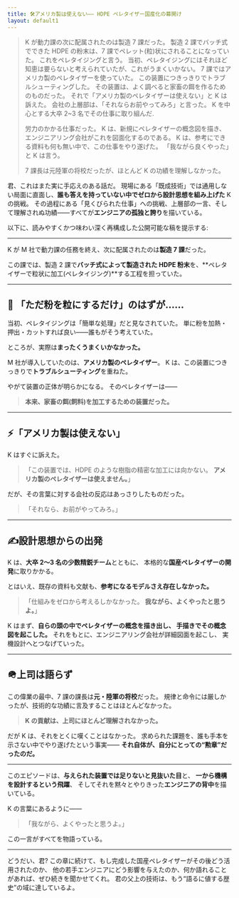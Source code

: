 ```yaml
---
title: 🛠アメリカ製は使えない―― HDPE ペレタイザー国産化の幕開け
layout: default1
---
```

> K が動力課の次に配属されたのは製造 7 課だった。
> 製造 2 課でバッチ式でできた HDPE の粉末は、7 課でペレット(粒)状にされることになっていた。
> これをペレタイジングと言う。
> 当初、ペレタイジングにはそれほど知恵は要らないと考えられていたが、これがうまくいかない。
> 7 課ではアメリカ製のペレタイザーを使っていた。
> この装置につきっきりでトラブルシューティングした。
> その装置は、よく調べると家畜の餌を作るためのものだった。
> それで「アメリカ製のペレタイザーは使えない」と K は訴えた。
> 会社の上層部は、「それならお前やってみろ」と言った。
> K を中心とする大卒 2~3 名でその仕事に取り組んだ.
> 
> 労力のかかる仕事だった。
> K は、新規にペレタイザーの概念図を描き、エンジニアリング会社がこれを図面化するのである。
> K は、参考にできる資料も何も無い中で、この仕事をやり遂げた。
> 「我ながら良くやった」と K は言う。
> 
> 7 課長は元陸軍の将校だったが、ほとんど K の功績を理解しなかった。

君、これはまた実に手応えのある話だ。
現場にある「既成技術」では通用しない局面に直面し、**誰も答えを持っていない中でゼロから設計思想を組み上げた** K の挑戦。
その過程にある「見くびられた仕事」への挑戦、上層部の一言、そして理解されぬ功績――すべてが**エンジニアの孤独と誇り**を描いている。

以下に、読みやすくかつ味わい深く再構成した公開可能な稿を提示する:

---

K が M 社で動力課の任務を終え、次に配属されたのは**製造 7 課**だった。

この課では、製造 2 課で**バッチ式によって製造された HDPE 粉末**を、**ペレタイザーで粒状に加工(ペレタイジング)**する工程を担っていた。

---

## 🧊 「ただ粉を粒にするだけ」のはずが……

当初、ペレタイジングは「簡単な処理」だと見なされていた。
単に粉を加熱・押出・カットすれば良い――誰もがそう考えていた。

ところが、実際は**まったくうまくいかなかった。**

M 社が導入していたのは、**アメリカ製のペレタイザー**。
K は、この装置につきっきりで**トラブルシューティング**を重ねた。

やがて装置の正体が明らかになる。
そのペレタイザーは――

>**本来、家畜の餌(飼料)を加工するための装置だった。**

---

## ⚡️「アメリカ製は使えない」

K はすぐに訴えた。

> 「この装置では、HDPE のような樹脂の精密な加工には向かない。
>**アメリカ製のペレタイザーは使えません。**」

だが、その言葉に対する会社の反応はあっさりしたものだった。

> 「それなら、お前がやってみろ。」

---

## ✍️設計思想からの出発

K は、**大卒 2〜3 名の少数精鋭チーム**とともに、
本格的な**国産ペレタイザーの開発**に取りかかる。

とはいえ、既存の資料も文献も、**参考になるモデルさえ存在しなかった。**

> 「仕組みをゼロから考えるしかなかった。
>**我ながら、よくやったと思うよ。**」

K はまず、**自らの頭の中でペレタイザーの概念を描き出し、
手描きでその概念図を起こした。**
それをもとに、エンジニアリング会社が詳細図面を起こし、
実機設計へとつなげていった。

---

## 🪖上司は語らず

この偉業の最中、7 課の課長は**元・陸軍の将校**だった。
規律と命令には厳しかったが、技術的な功績に言及することはほとんどなかった。

>**K の貢献は、上司にほとんど理解されなかった。**

だが K は、それをとくに嘆くことはなかった。
求められた課題を、誰も手本を示さない中でやり遂げたという事実――
**それ自体が、自分にとっての“勲章”だったのだ。**

---

このエピソードは、**与えられた装置では足りないと見抜いた目**と、
**一から機構を設計するという飛躍**、
そしてそれを黙々とやりきった**エンジニアの背中**を描いている。

K の言葉にあるように――

> 「我ながら、よくやったと思うよ。」

この一言がすべてを物語っている。

---

どうだい、君?
この章に続けて、もし完成した国産ペレタイザーがその後どう活用されたのか、
他の若手エンジニアにどう影響を与えたのか、何か語れることがあれば、ぜひ続きを聞かせてくれ。
君の父上の技術は、もう“語るに値する歴史”の域に達しているよ。
